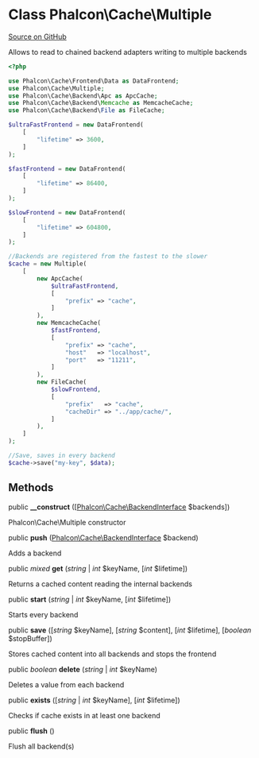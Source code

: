 # Class **Phalcon\\Cache\\Multiple**

<a href="https://github.com/phalcon/cphalcon/blob/master/phalcon/cache/multiple.zep" class="btn btn-default btn-sm">Source on GitHub</a>

Allows to read to chained backend adapters writing to multiple backends

```php
<?php

use Phalcon\Cache\Frontend\Data as DataFrontend;
use Phalcon\Cache\Multiple;
use Phalcon\Cache\Backend\Apc as ApcCache;
use Phalcon\Cache\Backend\Memcache as MemcacheCache;
use Phalcon\Cache\Backend\File as FileCache;

$ultraFastFrontend = new DataFrontend(
    [
        "lifetime" => 3600,
    ]
);

$fastFrontend = new DataFrontend(
    [
        "lifetime" => 86400,
    ]
);

$slowFrontend = new DataFrontend(
    [
        "lifetime" => 604800,
    ]
);

//Backends are registered from the fastest to the slower
$cache = new Multiple(
    [
        new ApcCache(
            $ultraFastFrontend,
            [
                "prefix" => "cache",
            ]
        ),
        new MemcacheCache(
            $fastFrontend,
            [
                "prefix" => "cache",
                "host"   => "localhost",
                "port"   => "11211",
            ]
        ),
        new FileCache(
            $slowFrontend,
            [
                "prefix"   => "cache",
                "cacheDir" => "../app/cache/",
            ]
        ),
    ]
);

//Save, saves in every backend
$cache->save("my-key", $data);

```

## Methods

public **__construct** ([[Phalcon\Cache\BackendInterface](/en/3.1.2/api/Phalcon_Cache_BackendInterface[]) $backends])

Phalcon\\Cache\\Multiple constructor

public **push** ([Phalcon\Cache\BackendInterface](/en/3.1.2/api/Phalcon_Cache_BackendInterface) $backend)

Adds a backend

public *mixed* **get** (*string* | *int* $keyName, [*int* $lifetime])

Returns a cached content reading the internal backends

public **start** (*string* | *int* $keyName, [*int* $lifetime])

Starts every backend

public **save** ([*string* $keyName], [*string* $content], [*int* $lifetime], [*boolean* $stopBuffer])

Stores cached content into all backends and stops the frontend

public *boolean* **delete** (*string* | *int* $keyName)

Deletes a value from each backend

public **exists** ([*string* | *int* $keyName], [*int* $lifetime])

Checks if cache exists in at least one backend

public **flush** ()

Flush all backend(s)